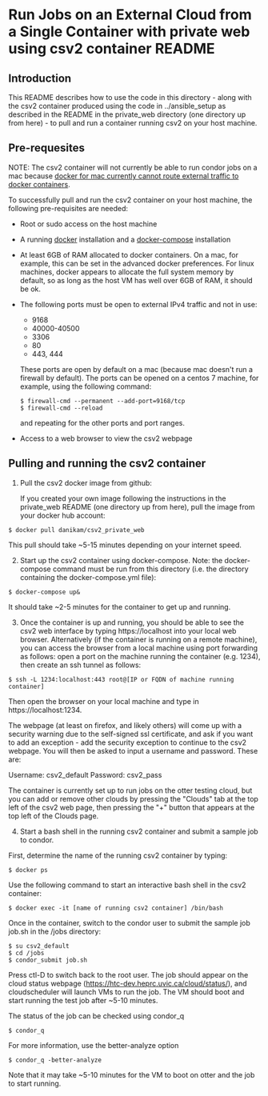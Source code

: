 # Run Jobs on an External Cloud from a Single Container with private web using csv2 container README

## Introduction

This README describes how to use the code in this directory - along with the csv2 container produced using the code in ../ansible_setup as described in the README in the private_web directory (one directory up from here) - to pull and run a container running csv2 on your host machine.

## Pre-requesites

NOTE: The csv2 container will not currently be able to run condor jobs on a mac because [docker for mac currently cannot route external traffic to docker containers](https://docs.docker.com/docker-for-mac/networking/#httphttps-proxy-support).

To successfully pull and run the csv2 container on your host machine, the following pre-requisites are needed:

* Root or sudo access on the host machine
* A running [docker](https://runnable.com/docker/install-docker-on-linux) installation and a [docker-compose](https://docs.docker.com/v17.09/compose/install/) installation
* At least 6GB of RAM allocated to docker containers. On a mac, for example, this can be set in the advanced docker preferences. For linux machines, docker appears to allocate the full system memory by default, so as long as the host VM has well over 6GB of RAM, it should be ok. 
* The following ports must be open to external IPv4 traffic and not in use:
  * 9168 
  * 40000-40500
  * 3306
  * 80
  * 443, 444
  
  These ports are open by default on a mac (because mac doesn't run a firewall by default). The ports can be opened on a centos 7 machine, for example, using the following command:
  ~~~~
  $ firewall-cmd --permanent --add-port=9168/tcp
  $ firewall-cmd --reload
  ~~~~
  and repeating for the other ports and port ranges.
  
* Access to a web browser to view the csv2 webpage

## Pulling and running the csv2 container

1. Pull the csv2 docker image from github:

   If you created your own image following the instructions in the private_web README (one directory up from here), pull the image from your docker hub account:

  ~~~~
  $ docker pull danikam/csv2_private_web
  ~~~~
  
  This pull should take ~5-15 minutes depending on your internet speed.
  
2. Start up the csv2 container using docker-compose. Note: the docker-compose command must be run from this directory (i.e. the directory containing the docker-compose.yml file):

  ~~~~
  $ docker-compose up&
  ~~~~
  
  It should take ~2-5 minutes for the container to get up and running.
  
3. Once the container is up and running, you should be able to see the csv2 web interface by typing https://localhost into your local web browser. Alternatively (if the container is running on a remote machine), you can access the browser from a local machine using port forwarding as follows: open a port on the machine running the container (e.g. 1234), then create an ssh tunnel as follows:

~~~~
$ ssh -L 1234:localhost:443 root@[IP or FQDN of machine running container]
~~~~

Then open the browser on your local machine and type in https://localhost:1234.

The webpage (at least on firefox, and likely others) will come up with a security warning due to the self-signed ssl certificate, and ask if you want to add an exception - add the security exception to continue to the csv2 webpage. You will then be asked to input a username and password. These are:

Username: csv2_default
Password: csv2_pass

  The container is currently set up to run jobs on the otter testing cloud, but you can add or remove other clouds by pressing the "Clouds" tab at the top left of the csv2 web page, then pressing the "+" button that appears at the top left of the Clouds page.

4. Start a bash shell in the running csv2 container and submit a sample job to condor.

  First, determine the name of the running csv2 container by typing:
  
  ~~~~
  $ docker ps
  ~~~~
  
  Use the following command to start an interactive bash shell in the csv2 container:
  
  ~~~~
  $ docker exec -it [name of running csv2 container] /bin/bash
  ~~~~
  
  Once in the container, switch to the condor user to submit the sample job job.sh in the /jobs directory:
  
  ~~~~
  $ su csv2_default
  $ cd /jobs
  $ condor_submit job.sh
  ~~~~
  
   Press ctl-D to switch back to the root user. The job should appear on the cloud status webpage (https://htc-dev.heprc.uvic.ca/cloud/status/), and cloudscheduler will launch VMs to run the job. The VM should boot and start running the test job after ~5-10 minutes. 

  The status of the job can be checked using condor_q

  ~~~~
  $ condor_q
  ~~~~

  For more information, use the better-analyze option
  ~~~~
  $ condor_q -better-analyze
  ~~~~

  Note that it may take ~5-10 minutes for the VM to boot on otter and the job to start running.
